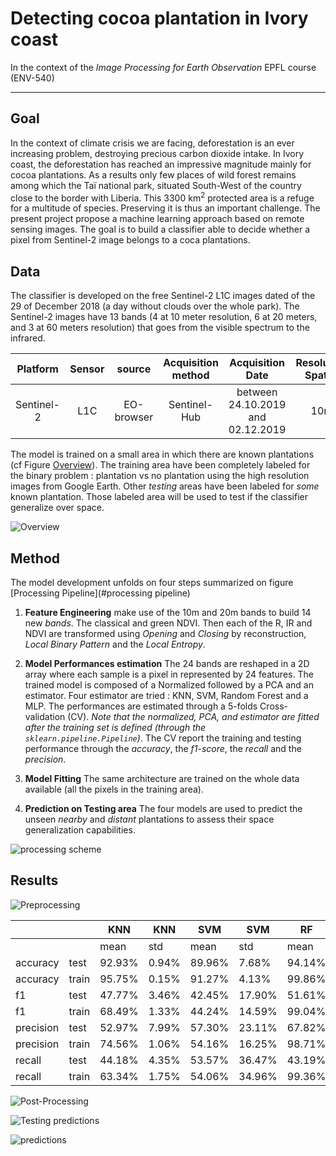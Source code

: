 # Detecting cocoa plantation in Ivory coast

In the context of the _Image Processing for Earth Observation_ EPFL course (ENV-540)

___

## Goal
In the context of climate crisis we are facing, deforestation is an ever increasing problem, destroying precious carbon dioxide intake. In Ivory coast, the deforestation has reached an impressive magnitude mainly for cocoa plantations. As a results only few places of wild forest remains among which the Taï national park, situated South-West of the country close to the border with Liberia. This 3300 km<sup>2</sup> protected area is a refuge for a multitude of species. Preserving it is thus an important challenge. The present project propose a machine learning approach based on remote sensing images. The goal is to build a classifier able to decide whether a pixel from Sentinel-2 image belongs to a coca plantations.

## Data

The classifier is developed on the free Sentinel-2 L1C images dated of the 29 of December 2018 (a day without clouds over the whole park). The Sentinel-2 images have 13 bands (4 at 10 meter resolution, 6 at 20 meters, and 3 at 60 meters resolution) that goes from the visible spectrum to the infrared.

|  Platform  | Sensor |   source   | Acquisition<br>method |          Acquisition<br>Date         | Resolution<br>Spatial | Resolution<br>Spectral | Resolution<br>Radiometric |    CRS    | Type of product |
|:----------:|:------:|:----------:|:---------------------:|:------------------------------------:|:---------------------:|:----------------------:|:-------------------------:|:---------:|:---------------:|
| Sentinel-2 |   L1C  | EO-browser |      Sentinel-Hub     | between 24.10.2019<br>and 02.12.2019 |          10m          |        13 bands        |        uint 16 bits       | EPSG:4326 |       RAW       |

The model is trained on a small area in which there are known plantations (cf Figure [Overview](#overview)). The training area have been completely labeled for the binary problem : plantation vs no plantation using the high resolution images from Google Earth. Other _testing_ areas have been labeled for *some* known plantation. Those labeled area will be used to test if the classifier generalize over space.

![Overview](Figures/overview.png "Overview")

## Method

The model development unfolds on four steps summarized on figure [Processing Pipeline](#processing pipeline)
1. **Feature Engineering** make use of the 10m and 20m bands to build 14 new _bands_. The classical and green NDVI. Then each of the R, IR and NDVI are transformed using _Opening_ and _Closing_ by reconstruction, _Local Binary Pattern_ and the _Local Entropy_.

2. **Model Performances estimation** The 24 bands are reshaped in a 2D array where each sample is a pixel in represented by 24 features. The trained model is composed of a Normalized followed by a PCA and an estimator. Four estimator are tried : KNN, SVM, Random Forest and a MLP. The performances are estimated through a 5-folds Cross-validation (CV). _Note that the normalized, PCA, and estimator are fitted after the training set is defined (through the `sklearn.pipeline.Pipeline`)_. The CV report the training and testing performance through the _accuracy_, the _f1-score_, the _recall_ and the _precision_.

3. **Model Fitting** The same architecture are trained on the whole data available (all the pixels in the training area).

4. **Prediction on Testing area** The four models are used to predict the unseen _nearby_ and _distant_ plantations to assess their space generalization capabilities. 

![processing scheme](Figures/ProcessingDiagram.png "processing pipeline")

## Results

![Preprocessing](Figures/Feature_Engineered.png "Feature engineering")

|           |       | KNN    | KNN   | SVM    | SVM    | RF     | RF     | MLP    | MLP    |
|-----------|-------|--------|-------|--------|--------|--------|--------|--------|--------|
|           |       | mean   | std   | mean   | std    | mean   | std    | mean   | std    |
| accuracy  | test  | 92.93% | 0.94% | 89.96% | 7.68%  | 94.14% | 0.69%  | 94.14% | 1.31%  |
| accuracy  | train | 95.75% | 0.15% | 91.27% | 4.13%  | 99.86% | 0.02%  | 95.46% | 0.21%  |
| f1        | test  | 47.77% | 3.46% | 42.45% | 17.90% | 51.61% | 3.09%  | 57.64% | 4.63%  |
| f1        | train | 68.49% | 1.33% | 44.24% | 14.59% | 99.04% | 0.17%  | 67.30% | 1.63%  |
| precision | test  | 52.97% | 7.99% | 57.30% | 23.11% | 67.82% | 11.47% | 63.84% | 12.71% |
| precision | train | 74.56% | 1.06% | 54.16% | 16.25% | 98.71% | 0.14%  | 70.87% | 1.76%  |
| recall    | test  | 44.18% | 4.35% | 53.57% | 36.47% | 43.19% | 7.47%  | 54.00% | 5.11%  |
| recall    | train | 63.34% | 1.75% | 54.06% | 34.96% | 99.36% | 0.27%  | 64.10% | 2.22%  |

![Post-Processing](Figures/PostProcessing_example.png "Morphological Post-Processing")

![Testing predictions](Figures/Tai_testing_prediction.png "Testing predictions")

![predictions](Figures/predictions.png "Predictions")

